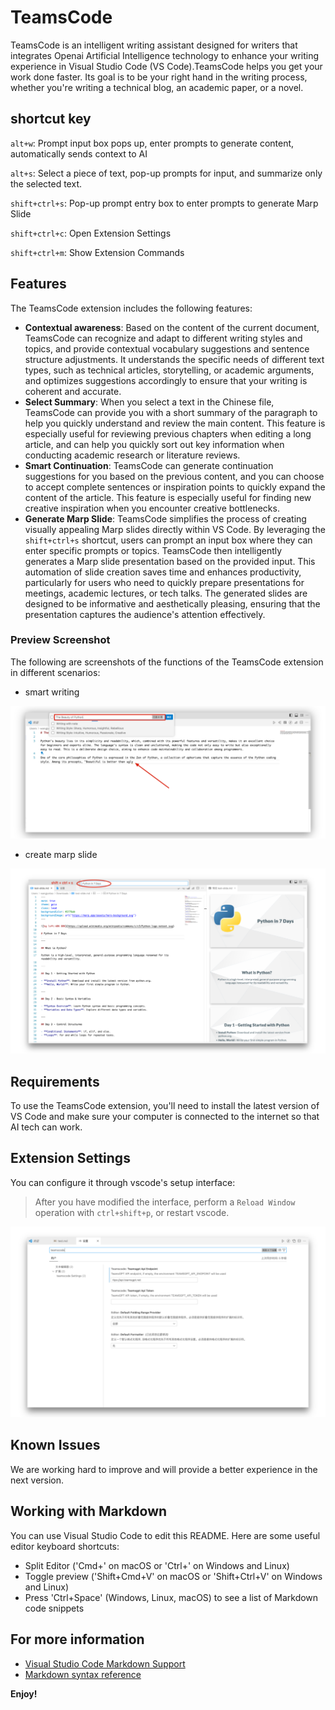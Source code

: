 # TeamsCode

TeamsCode is an intelligent writing assistant designed for writers that integrates Openai Artificial Intelligence technology to enhance your writing experience in Visual Studio Code (VS Code).TeamsCode helps you get your work done faster. Its goal is to be your right hand in the writing process, whether you're writing a technical blog, an academic paper, or a novel.

## shortcut key

`alt+w`: Prompt input box pops up, enter prompts to generate content, automatically sends context to AI

`alt+s`: Select a piece of text, pop-up prompts for input, and summarize only the selected text.

`shift+ctrl+s`: Pop-up prompt entry box to enter prompts to generate Marp Slide

`shift+ctrl+c`: Open Extension Settings 

`shift+ctrl+m`: Show Extension Commands

## Features

The TeamsCode extension includes the following features: 

- **Contextual awareness**: Based on the content of the current document, TeamsCode can recognize and adapt to different writing styles and topics, and provide contextual vocabulary suggestions and sentence structure adjustments. It understands the specific needs of different text types, such as technical articles, storytelling, or academic arguments, and optimizes suggestions accordingly to ensure that your writing is coherent and accurate. 
- **Select Summary**: When you select a text in the Chinese file, TeamsCode can provide you with a short summary of the paragraph to help you quickly understand and review the main content. This feature is especially useful for reviewing previous chapters when editing a long article, and can help you quickly sort out key information when conducting academic research or literature reviews. 
- **Smart Continuation**: TeamsCode can generate continuation suggestions for you based on the previous content, and you can choose to accept complete sentences or inspiration points to quickly expand the content of the article. This feature is especially useful for finding new creative inspiration when you encounter creative bottlenecks. 
- **Generate Marp Slide**: TeamsCode simplifies the process of creating visually appealing Marp slides directly within VS Code. By leveraging the `shift+ctrl+s` shortcut, users can prompt an input box where they can enter specific prompts or topics. TeamsCode then intelligently generates a Marp slide presentation based on the provided input. This automation of slide creation saves time and enhances productivity, particularly for users who need to quickly prepare presentations for meetings, academic lectures, or tech talks. The generated slides are designed to be informative and aesthetically pleasing, ensuring that the presentation captures the audience's attention effectively.


### Preview Screenshot

The following are screenshots of the functions of the TeamsCode extension in different scenarios: 

- smart writing

![Smart Write](./assets/smart-writing.png)

- create marp slide

![Smart Write](./assets/teamscode-marp-slide.png)

## Requirements

To use the TeamsCode extension, you'll need to install the latest version of VS Code and make sure your computer is connected to the internet so that AI tech can work. 

## Extension Settings

You can configure it through vscode's setup interface:

> After you have modified the interface, perform a `Reload Window` operation with `ctrl+shift+p`, or restart vscode.

![settings](./assets/teamscode-settings.png)

## Known Issues

We are working hard to improve and will provide a better experience in the next version. 

## Working with Markdown

You can use Visual Studio Code to edit this README. Here are some useful editor keyboard shortcuts: 

- Split Editor ('Cmd+\' on macOS or 'Ctrl+\' on Windows and Linux)
- Toggle preview ('Shift+Cmd+V' on macOS or 'Shift+Ctrl+V' on Windows and Linux)
- Press 'Ctrl+Space' (Windows, Linux, macOS) to see a list of Markdown code snippets

## For more information

- [Visual Studio Code Markdown Support](http://code.visualstudio.com/docs/languages/markdown)
- [Markdown syntax reference](https://help.github.com/articles/markdown-basics/)

**Enjoy!**